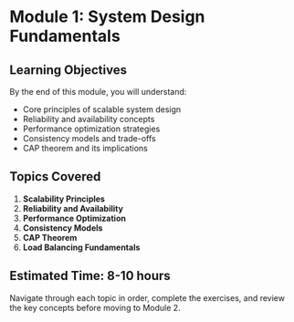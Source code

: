 # Module 1: System Design Fundamentals

## Learning Objectives
By the end of this module, you will understand:
- Core principles of scalable system design
- Reliability and availability concepts
- Performance optimization strategies
- Consistency models and trade-offs
- CAP theorem and its implications

## Topics Covered

1. **Scalability Principles**
2. **Reliability and Availability**
3. **Performance Optimization**
4. **Consistency Models**
5. **CAP Theorem**
6. **Load Balancing Fundamentals**

## Estimated Time: 8-10 hours

Navigate through each topic in order, complete the exercises, and review the key concepts before moving to Module 2.